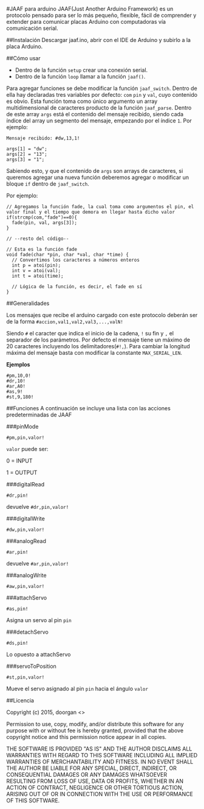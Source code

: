 #JAAF para arduino
JAAF(Just Another Arduino Framework) es un protocolo pensado para ser lo más pequeño, flexible, fácil de comprender y extender para comunicar placas Arduino con computadoras vía comunicación serial.


##Instalación
Descargar jaaf.ino, abrir con el IDE de Arduino y subirlo a la placa Arduino.

##Cómo usar
- Dentro de la función `setup` crear una conexión serial.
- Dentro de la función `loop` llamar a la función `jaaf()`.

Para agregar funciones se debe modificar la función `jaaf_switch`.
Dentro de ella hay declaradas tres variables por defecto: `com` `pin` y `val`, cuyo contenido es obvio.
Esta función toma como único argumento un array multidimensional de caracteres producto de la función `jaaf_parse`.
Dentro de este array `args` está el contenido del mensaje recibido, siendo cada índice del array un segmento del mensaje, empezando por el índice `1`.
Por ejemplo:
```
Mensaje recibido: #dw,13,1!

args[1] = "dw";
args[2] = "13";
args[3] = "1";
```

Sabiendo esto, y que el contenido de `args` son arrays de caracteres, si queremos agregar una nueva función deberemos agregar o modificar un bloque `if` dentro de `jaaf_switch`.

Por ejemplo:
```
// Agregamos la función fade, la cual toma como argumentos el pin, el valor final y el tiempo que demora en llegar hasta dicho valor
if(strcmp(com,"fade")==0){
  fade(pin, val, args[3]);
}

// --resto del código--

// Esta es la función fade
void fade(char *pin, char *val, char *time) {
  // Convertimos los caracteres a números enteros
  int p = atoi(pin);
  int v = atoi(val);
  int t = atoi(time);
  
  // Lógica de la función, es decir, el fade en sí
}
```

##Generalidades

Los mensajes que recibe el arduino cargado con este protocolo deberán ser de la forma
`#accion,val1,val2,val3,...,valN!`

Siendo `#` el caracter que indica el inicio de la cadena, `!` su fin y `,` el separador de los parámetros.
Por defecto el mensaje tiene un máximo de 20 caracteres incluyendo los delimitadores(`#!,`).
Para cambiar la longitud máxima del mensaje basta con modificar la constante `MAX_SERIAL_LEN`.

**Ejemplos**
```
#pm,10,0!
#dr,10!
#ar,A0!
#as,9!
#st,9,180!
```

##Funciones
A continuación se incluye una lista con las acciones predeterminadas de JAAF

###pinMode

`#pm,pin,valor!`

`valor` puede ser:

0 = INPUT

1 = OUTPUT

###digitalRead

`#dr,pin!`

devuelve `#dr,pin,valor!`

###digitalWrite

`#dw,pin,valor!`

###analogRead

`#ar,pin!`

devuelve `#ar,pin,valor!`

###analogWrite

`#aw,pin,valor!`

###attachServo

`#as,pin!`

Asigna un servo al pin `pin`

###detachServo

`#ds,pin!`

Lo opuesto a attachServo

###servoToPosition

`#st,pin,valor!`

Mueve el servo asignado al pin `pin` hacia el ángulo `valor`

##Licencia

Copyright (c) 2015, doorgan <>

Permission to use, copy, modify, and/or distribute this software for any
purpose with or without fee is hereby granted, provided that the above
copyright notice and this permission notice appear in all copies.

THE SOFTWARE IS PROVIDED "AS IS" AND THE AUTHOR DISCLAIMS ALL WARRANTIES
WITH REGARD TO THIS SOFTWARE INCLUDING ALL IMPLIED WARRANTIES OF
MERCHANTABILITY AND FITNESS. IN NO EVENT SHALL THE AUTHOR BE LIABLE FOR
ANY SPECIAL, DIRECT, INDIRECT, OR CONSEQUENTIAL DAMAGES OR ANY DAMAGES
WHATSOEVER RESULTING FROM LOSS OF USE, DATA OR PROFITS, WHETHER IN AN
ACTION OF CONTRACT, NEGLIGENCE OR OTHER TORTIOUS ACTION, ARISING OUT OF
OR IN CONNECTION WITH THE USE OR PERFORMANCE OF THIS SOFTWARE.
